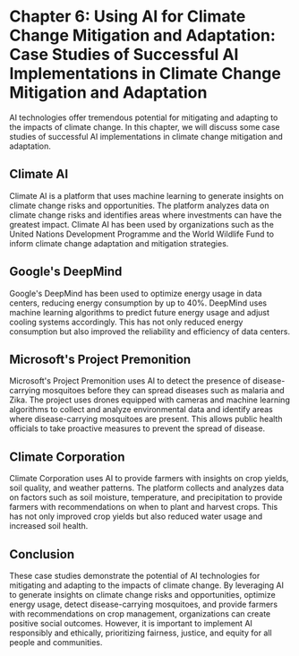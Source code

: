 Chapter 6: Using AI for Climate Change Mitigation and Adaptation: Case Studies of Successful AI Implementations in Climate Change Mitigation and Adaptation
===========================================================================================================================================================

AI technologies offer tremendous potential for mitigating and adapting to the impacts of climate change. In this chapter, we will discuss some case studies of successful AI implementations in climate change mitigation and adaptation.

Climate AI
----------

Climate AI is a platform that uses machine learning to generate insights on climate change risks and opportunities. The platform analyzes data on climate change risks and identifies areas where investments can have the greatest impact. Climate AI has been used by organizations such as the United Nations Development Programme and the World Wildlife Fund to inform climate change adaptation and mitigation strategies.

Google's DeepMind
-----------------

Google's DeepMind has been used to optimize energy usage in data centers, reducing energy consumption by up to 40%. DeepMind uses machine learning algorithms to predict future energy usage and adjust cooling systems accordingly. This has not only reduced energy consumption but also improved the reliability and efficiency of data centers.

Microsoft's Project Premonition
-------------------------------

Microsoft's Project Premonition uses AI to detect the presence of disease-carrying mosquitoes before they can spread diseases such as malaria and Zika. The project uses drones equipped with cameras and machine learning algorithms to collect and analyze environmental data and identify areas where disease-carrying mosquitoes are present. This allows public health officials to take proactive measures to prevent the spread of disease.

Climate Corporation
-------------------

Climate Corporation uses AI to provide farmers with insights on crop yields, soil quality, and weather patterns. The platform collects and analyzes data on factors such as soil moisture, temperature, and precipitation to provide farmers with recommendations on when to plant and harvest crops. This has not only improved crop yields but also reduced water usage and increased soil health.

Conclusion
----------

These case studies demonstrate the potential of AI technologies for mitigating and adapting to the impacts of climate change. By leveraging AI to generate insights on climate change risks and opportunities, optimize energy usage, detect disease-carrying mosquitoes, and provide farmers with recommendations on crop management, organizations can create positive social outcomes. However, it is important to implement AI responsibly and ethically, prioritizing fairness, justice, and equity for all people and communities.
